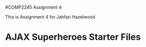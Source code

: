 #COMP2245 Assignment 4

This is Assignment 4 for Jahfari Hazelwood

# AJAX Superheroes Starter Files
